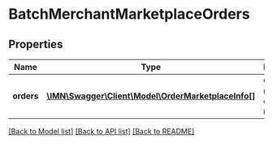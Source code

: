 # BatchMerchantMarketplaceOrders

## Properties
Name | Type | Description | Notes
------------ | ------------- | ------------- | -------------
**orders** | [**\IMN\Swagger\Client\Model\OrderMarketplaceInfo[]**](OrderMarketplaceInfo.md) | Orders that need to be created or replaced | 

[[Back to Model list]](../README.md#documentation-for-models) [[Back to API list]](../README.md#documentation-for-api-endpoints) [[Back to README]](../README.md)


